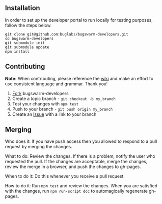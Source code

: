 Installation
------------

  In order to set up the developer portal to run locally for testing purposes, follow the steps below.

    git clone git@github.com:buglabs/bugswarm-developers.git
    cd bugswarm-developers
    git submodule init
    git submodule update
    npm install

Contributing
------------

  **Note:** When contributing, please reference the [wiki][0]
  and make an effort to use consistent language and grammar. Thank you!

  1. [Fork][1] bugswarm-developers
  2. Create a topic branch - `git checkout -b my_branch`
  3. Test your changes with `npm test`
  4. Push to your branch - `git push origin my_branch`
  5. Create an [Issue][2] with a link to your branch

Merging
-------
  Who does it: If you have push access then you allowed to respond to a pull request by merging the changes.

  What to do: Review the changes. If there is a problem, notify the user who requested the pull. If the changes are acceptable, merge the changes, review the merge in a browser, and push the changes to gh-pages.

  When to do it: Do this whenever you receive a pull request.

  How to do it: Run `npm test` and review the changes. When you are satisfied with the changes, run `npm run-script doc` to automagically regenerate gh-pages.

[0]: https://github.com/buglabs/bugswarm-developers/wiki
[1]: http://help.github.com/forking/
[2]: http://github.com/buglabs/bugswarm-developers/issues
